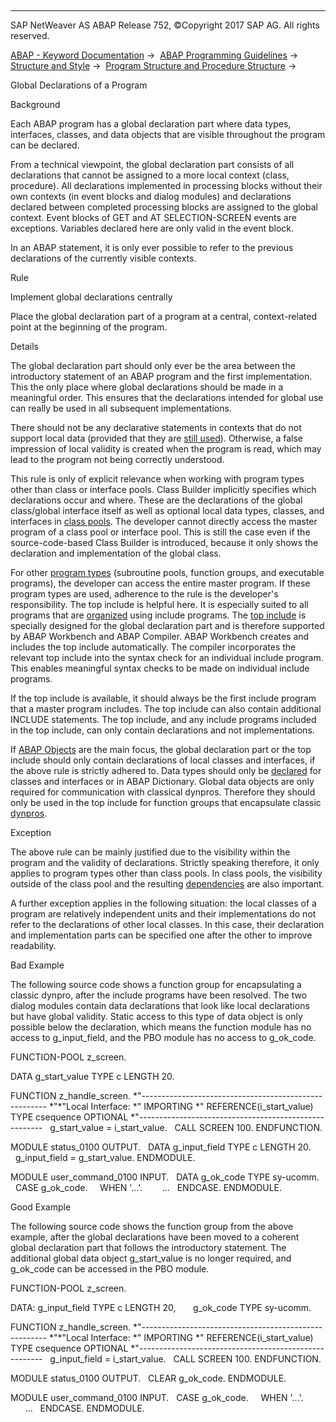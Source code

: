   

* * *

SAP NetWeaver AS ABAP Release 752, ©Copyright 2017 SAP AG. All rights reserved.

[ABAP - Keyword Documentation](https://help.sap.com/doc/abapdocu_752_index_htm/7.52/en-US/abenabap.htm) →  [ABAP Programming Guidelines](https://help.sap.com/doc/abapdocu_752_index_htm/7.52/en-US/abenabap_pgl.htm) →  [Structure and Style](https://help.sap.com/doc/abapdocu_752_index_htm/7.52/en-US/abenstructure_style_guidl.htm) →  [Program Structure and Procedure Structure](https://help.sap.com/doc/abapdocu_752_index_htm/7.52/en-US/abenprogr_proc_structure_guidl.htm) → 

Global Declarations of a Program

Background

Each ABAP program has a global declaration part where data types, interfaces, classes, and data objects that are visible throughout the program can be declared.

From a technical viewpoint, the global declaration part consists of all declarations that cannot be assigned to a more local context (class, procedure). All declarations implemented in processing blocks without their own contexts (in event blocks and dialog modules) and declarations declared between completed processing blocks are assigned to the global context. Event blocks of GET and AT SELECTION-SCREEN events are exceptions. Variables declared here are only valid in the event block.

In an ABAP statement, it is only ever possible to refer to the previous declarations of the currently visible contexts.

Rule

Implement global declarations centrally

Place the global declaration part of a program at a central, context-related point at the beginning of the program.

Details

The global declaration part should only ever be the area between the introductory statement of an ABAP program and the first implementation. This the only place where global declarations should be made in a meaningful order. This ensures that the declarations intended for global use can really be used in all subsequent implementations.

There should not be any declarative statements in contexts that do not support local data (provided that they are [still used](https://help.sap.com/doc/abapdocu_752_index_htm/7.52/en-US/abenabap_obj_progr_model_guidl.htm "Guideline")). Otherwise, a false impression of local validity is created when the program is read, which may lead to the program not being correctly understood.

This rule is only of explicit relevance when working with program types other than class or interface pools. Class Builder implicitly specifies which declarations occur and where. These are the declarations of the global class/global interface itself as well as optional local data types, classes, and interfaces in [class pools](https://help.sap.com/doc/abapdocu_752_index_htm/7.52/en-US/abenlocal_type_glob_class_guidl.htm "Guideline"). The developer cannot directly access the master program of a class pool or interface pool. This is still the case even if the source-code-based Class Builder is introduced, because it only shows the declaration and implementation of the global class.

For other [program types](https://help.sap.com/doc/abapdocu_752_index_htm/7.52/en-US/abenprogram_type_guidl.htm "Guideline") (subroutine pools, function groups, and executable programs), the developer can access the entire master program. If these program types are used, adherence to the rule is the developer's responsibility. The top include is helpful here. It is especially suited to all programs that are [organized](https://help.sap.com/doc/abapdocu_752_index_htm/7.52/en-US/abensource_code_orga_guidl.htm "Guideline") using include programs. The [top include](https://help.sap.com/doc/abapdocu_752_index_htm/7.52/en-US/abentop_include_glosry.htm "Glossary Entry") is specially designed for the global declaration part and is therefore supported by ABAP Workbench and ABAP Compiler. ABAP Workbench creates and includes the top include automatically. The compiler incorporates the relevant top include into the syntax check for an individual include program. This enables meaningful syntax checks to be made on individual include programs.

If the top include is available, it should always be the first include program that a master program includes. The top include can also contain additional INCLUDE statements. The top include, and any include programs included in the top include, can only contain declarations and not implementations.

If [ABAP Objects](https://help.sap.com/doc/abapdocu_752_index_htm/7.52/en-US/abenabap_obj_progr_model_guidl.htm "Guideline") are the main focus, the global declaration part or the top include should only contain declarations of local classes and interfaces, if the above rule is strictly adhered to. Data types should only be [declared](https://help.sap.com/doc/abapdocu_752_index_htm/7.52/en-US/abendeclaration_dtypes_const_guidl.htm "Guideline") for classes and interfaces or in ABAP Dictionary. Global data objects are only required for communication with classical dynpros. Therefore they should only be used in the top include for function groups that encapsulate classic [dynpros](https://help.sap.com/doc/abapdocu_752_index_htm/7.52/en-US/abenencap_class_interf_guidl.htm "Guideline").

Exception

The above rule can be mainly justified due to the visibility within the program and the validity of declarations. Strictly speaking therefore, it only applies to program types other than class pools. In class pools, the visibility outside of the class pool and the resulting [dependencies](https://help.sap.com/doc/abapdocu_752_index_htm/7.52/en-US/abenlocal_type_glob_class_guidl.htm "Guideline") are also important.

A further exception applies in the following situation: the local classes of a program are relatively independent units and their implementations do not refer to the declarations of other local classes. In this case, their declaration and implementation parts can be specified one after the other to improve readability.

Bad Example

The following source code shows a function group for encapsulating a classic dynpro, after the include programs have been resolved. The two dialog modules contain data declarations that look like local declarations but have global validity. Static access to this type of data object is only possible below the declaration, which means the function module has no access to g\_input\_field, and the PBO module has no access to g\_ok\_code.

FUNCTION-POOL z\_screen.

DATA g\_start\_value TYPE c LENGTH 20.

FUNCTION z\_handle\_screen.
\*"------------------------------------------------------
\*"\*"Local Interface:
\*" IMPORTING
\*" REFERENCE(i\_start\_value) TYPE csequence OPTIONAL
\*"------------------------------------------------------
  g\_start\_value = i\_start\_value.
  CALL SCREEN 100.
ENDFUNCTION.

MODULE status\_0100 OUTPUT.
  DATA g\_input\_field TYPE c LENGTH 20.
  g\_input\_field = g\_start\_value.
ENDMODULE.

MODULE user\_command\_0100 INPUT.
  DATA g\_ok\_code TYPE sy-ucomm.
  CASE g\_ok\_code.
    WHEN '...'.
       ...
  ENDCASE.
ENDMODULE.

Good Example

The following source code shows the function group from the above example, after the global declarations have been moved to a coherent global declaration part that follows the introductory statement. The additional global data object g\_start\_value is no longer required, and g\_ok\_code can be accessed in the PBO module.

FUNCTION-POOL z\_screen.

DATA: g\_input\_field TYPE c LENGTH 20,
      g\_ok\_code TYPE sy-ucomm.

FUNCTION z\_handle\_screen.
\*"------------------------------------------------------
\*"\*"Local Interface:
\*" IMPORTING
\*" REFERENCE(i\_start\_value) TYPE csequence OPTIONAL
\*"------------------------------------------------------
  g\_input\_field = i\_start\_value.
  CALL SCREEN 100.
ENDFUNCTION.

MODULE status\_0100 OUTPUT.
  CLEAR g\_ok\_code.
ENDMODULE.

MODULE user\_command\_0100 INPUT.
  CASE g\_ok\_code.
    WHEN '...'.
      ...
  ENDCASE.
ENDMODULE.